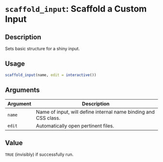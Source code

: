 # `scaffold_input`: Scaffold a Custom Input

## Description


 Sets basic structure for a shiny input.


## Usage

```r
scaffold_input(name, edit = interactive())
```


## Arguments

Argument      |Description
------------- |----------------
```name```     |     Name of input, will define internal name binding and CSS class.
```edit```     |     Automatically open pertinent files.

## Value


 `TRUE` (invisibly) if successfully run.


